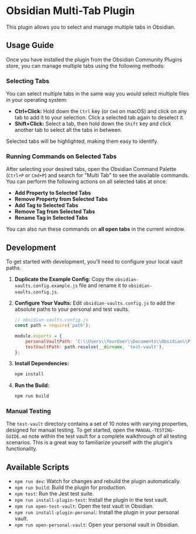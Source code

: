 # Obsidian Multi-Tab Plugin

This plugin allows you to select and manage multiple tabs in Obsidian.

## Usage Guide

Once you have installed the plugin from the Obsidian Community Plugins store, you can manage multiple tabs using the following methods:

### Selecting Tabs

You can select multiple tabs in the same way you would select multiple files in your operating system:

-   **Ctrl+Click:** Hold down the `Ctrl` key (or `Cmd` on macOS) and click on any tab to add it to your selection. Click a selected tab again to deselect it.
-   **Shift+Click:** Select a tab, then hold down the `Shift` key and click another tab to select all the tabs in between.

Selected tabs will be highlighted, making them easy to identify.

### Running Commands on Selected Tabs

After selecting your desired tabs, open the Obsidian Command Palette (`Ctrl+P` or `Cmd+P`) and search for "Multi Tab" to see the available commands. You can perform the following actions on all selected tabs at once:

-   **Add Property to Selected Tabs**
-   **Remove Property from Selected Tabs**
-   **Add Tag to Selected Tabs**
-   **Remove Tag from Selected Tabs**
-   **Rename Tag in Selected Tabs**

You can also run these commands on **all open tabs** in the current window.

## Development

To get started with development, you'll need to configure your local vault paths.

1.  **Duplicate the Example Config:**
    Copy the `obsidian-vaults.config.example.js` file and rename it to `obsidian-vaults.config.js`.

2.  **Configure Your Vaults:**
    Edit `obsidian-vaults.config.js` to add the absolute paths to your personal and test vaults.

    ```javascript
    // obsidian-vaults.config.js
    const path = require('path');

    module.exports = {
        personalVaultPath: 'C:\\Users\\YourUser\\Documents\\Obsidian\\PersonalVault',
        testVaultPath: path.resolve(__dirname, 'test-vault'),
    };
    ```

3.  **Install Dependencies:**
    ```bash
    npm install
    ```

4.  **Run the Build:**
    ```bash
    npm run build
    ```

### Manual Testing

The `test-vault` directory contains a set of 10 notes with varying properties, designed for manual testing. To get started, open the `MANUAL-TESTING-GUIDE.md` note within the test vault for a complete walkthrough of all testing scenarios. This is a great way to familiarize yourself with the plugin's functionality.

## Available Scripts

-   `npm run dev`: Watch for changes and rebuild the plugin automatically.
-   `npm run build`: Build the plugin for production.
-   `npm test`: Run the Jest test suite.
-   `npm run install-plugin-test`: Install the plugin in the test vault.
-   `npm run open-test-vault`: Open the test vault in Obsidian.
-   `npm run install-plugin-personal`: Install the plugin in your personal vault.
-   `npm run open-personal-vault`: Open your personal vault in Obsidian.

